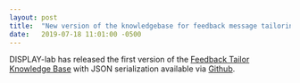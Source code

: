 ```yaml
---
layout: post
title:  "New version of the knowledgebase for feedback message tailoring"
date:   2019-07-18 11:01:00 -0500
---
```


DISPLAY-lab has released the first version of the [Feedback Tailor Knowledge Base](https://display-lab.github.io/knowledge-base/) with JSON serialization available via [Github](https://github.com/Display-Lab/knowledge-base). 


